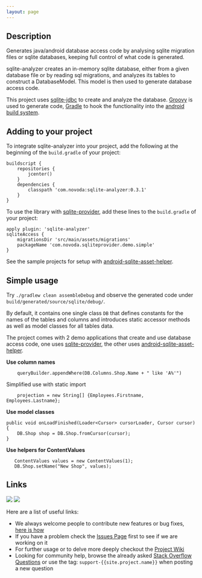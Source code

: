 ```yaml
---
layout: page
---
```

## Description

Generates java/android database access code by analysing sqlite migration files or sqlite databases,
keeping full control of what code is generated.

sqlite-analyzer creates an in-memory sqlite database, either from a given database file or by reading sql migrations,
and analyzes its tables to construct a DatabaseModel. This model is then used to generate database access code.

This project uses [sqlite-jdbc](https://bitbucket.org/xerial/sqlite-jdbc) to create and analyze the database.
[Groovy](http://groovy.codehaus.org/) is used to generate code, [Gradle](http://www.gradle.org/) to hook
the functionality into the [android build system](http://tools.android.com/tech-docs/new-build-system).

## Adding to your project

To integrate sqlite-analyzer into your project, add the following at the beginning of the `build.gradle` of your project:

```
buildscript {
    repositories {
        jcenter()
    }
    dependencies {
        classpath 'com.novoda:sqlite-analyzer:0.3.1'
    }
}
```

To use the library with [sqlite-provider](https://github.com/novoda/sqlite-provider), add these lines to the `build.gradle` of your project:

```
apply plugin: 'sqlite-analyzer'
sqliteAccess {
    migrationsDir 'src/main/assets/migrations'
    packageName 'com.novoda.sqliteprovider.demo.simple'
}
```

See the sample projects for setup with [android-sqlite-asset-helper](https://github.com/jgilfelt/android-sqlite-asset-helper).


## Simple usage

Try `./gradlew clean assembleDebug` and observe the generated code under `build/generated/source/sqlite/debug/`.

By default, it contains one single class `DB` that defines constants for the names of the tables and columns and
introduces static accessor methods as well as model classes for all tables data.

The project comes with 2 demo applications that create and use database access code,
one uses [sqlite-provider](https://github.com/novoda/sqlite-provider),
the other uses [android-sqlite-asset-helper](https://github.com/jgilfelt/android-sqlite-asset-helper).

**Use column names**
```
    queryBuilder.appendWhere(DB.Columns.Shop.Name + " like 'A%'")
```

Simplified use with static import 
```
    projection = new String[] {Employees.Firstname, Employees.Lastname};
```

**Use model classes**
```
public void onLoadFinished(Loader<Cursor> cursorLoader, Cursor cursor) {
    DB.Shop shop = DB.Shop.fromCursor(cursor);
}
```

**Use helpers for ContentValues**
```
   ContentValues values = new ContentValues(1);
   DB.Shop.setName("New Shop", values);
```

## Links

[![](https://ci.novoda.com/buildStatus/icon?job={{site.project.name}})](https://ci.novoda.com/job/{{site.project.name}}/lastBuild/console)
[![](https://raw.githubusercontent.com/novoda/novoda/master/assets/btn_apache_lisence.png)](https://github.com/novoda/{{site.project.name}}/LICENSE.txt)

Here are a list of useful links:

 * We always welcome people to contribute new features or bug fixes, [here is how](https://github.com/novoda/novoda/blob/master/CONTRIBUTING.md)
 * If you have a problem check the [Issues Page](https://github.com/novoda/{{site.project.name}}/issues) first to see if we are working on it
 * For further usage or to delve more deeply checkout the [Project Wiki](https://github.com/novoda/{{site.project.name}}/wiki)
 * Looking for community help, browse the already asked [Stack Overflow Questions](http://stackoverflow.com/questions/tagged/support-{{site.project.name}}) or use the tag: `support-{{site.project.name}}` when posting a new question
